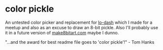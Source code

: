 color pickle
============

An untested color picker and replacement for [lo-dash](http://lodash.com/) which I made for a meetup and also as an excuse to draw an 8-bit pickle. Also I'll probably use it in a future version of [make8bitart.com](http://make8bitart.com) maybe I dunno.

"...and the award for best readme file goes to 'color pickle'!" - Tom Hanks